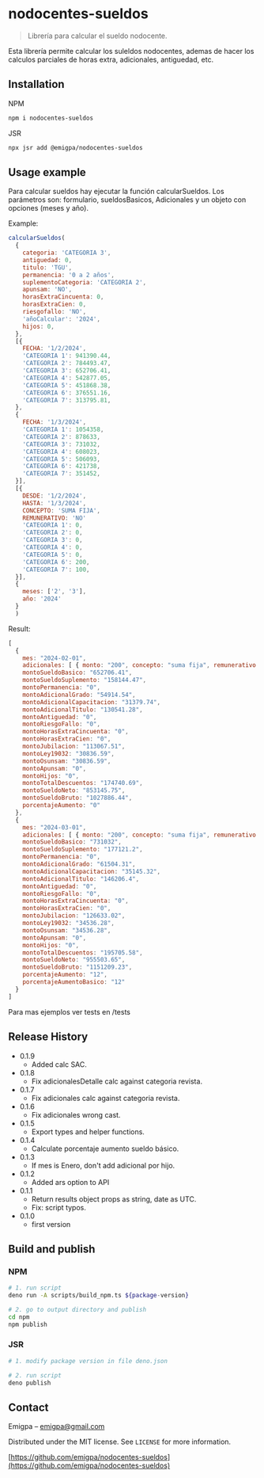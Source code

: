# nodocentes-sueldos
> Librería para calcular el sueldo nodocente.

Esta librería permite calcular los suleldos nodocentes, ademas de hacer los calculos parciales de horas extra, adicionales, antiguedad, etc.

## Installation

NPM

```sh
npm i nodocentes-sueldos
```

JSR

```sh
npx jsr add @emigpa/nodocentes-sueldos
```

## Usage example

Para calcular sueldos hay ejecutar la función calcularSueldos.
Los parámetros son: formulario, sueldosBasicos, Adicionales y un objeto con opciones (meses y año).

Example:

```js
calcularSueldos(
  {
    categoria: 'CATEGORIA 3',
    antiguedad: 0,
    titulo: 'TGU',
    permanencia: '0 a 2 años',
    suplementoCategoria: 'CATEGORIA 2',
    apunsam: 'NO',
    horasExtraCincuenta: 0,
    horasExtraCien: 0,
    riesgofallo: 'NO',
    'añoCalcular': '2024',
    hijos: 0,
  },
  [{
    FECHA: '1/2/2024',
    'CATEGORIA 1': 941390.44,
    'CATEGORIA 2': 784493.47,
    'CATEGORIA 3': 652706.41,
    'CATEGORIA 4': 542877.05,
    'CATEGORIA 5': 451868.38,
    'CATEGORIA 6': 376551.16,
    'CATEGORIA 7': 313795.81,
  },
  {
    FECHA: '1/3/2024',
    'CATEGORIA 1': 1054358,
    'CATEGORIA 2': 878633,
    'CATEGORIA 3': 731032,
    'CATEGORIA 4': 608023,
    'CATEGORIA 5': 506093,
    'CATEGORIA 6': 421738,
    'CATEGORIA 7': 351452,
  }],
  [{
    DESDE: '1/2/2024',
    HASTA: '1/3/2024',
    CONCEPTO: 'SUMA FIJA',
    REMUNERATIVO: 'NO'
    'CATEGORIA 1': 0,
    'CATEGORIA 2': 0,
    'CATEGORIA 3': 0,
    'CATEGORIA 4': 0,
    'CATEGORIA 5': 0,
    'CATEGORIA 6': 200,
    'CATEGORIA 7': 100,
  }],
  {
    meses: ['2', '3'],
    año: '2024'
  }
  )
```
Result:
```js
[
  {
    mes: "2024-02-01",
    adicionales: [ { monto: "200", concepto: "suma fija", remunerativo: "SI" } ],
    montoSueldoBasico: "652706.41",
    montoSueldoSuplemento: "158144.47",
    montoPermanencia: "0",
    montoAdicionalGrado: "54914.54",
    montoAdicionalCapacitacion: "31379.74",
    montoAdicionalTitulo: "130541.28",
    montoAntiguedad: "0",
    montoRiesgoFallo: "0",
    montoHorasExtraCincuenta: "0",
    montoHorasExtraCien: "0",
    montoJubilacion: "113067.51",
    montoLey19032: "30836.59",
    montoOsunsam: "30836.59",
    montoApunsam: "0",
    montoHijos: "0",
    montoTotalDescuentos: "174740.69",
    montoSueldoNeto: "853145.75",
    montoSueldoBruto: "1027886.44",
    porcentajeAumento: "0"
  },
  {
    mes: "2024-03-01",
    adicionales: [ { monto: "200", concepto: "suma fija", remunerativo: "SI" } ],
    montoSueldoBasico: "731032",
    montoSueldoSuplemento: "177121.2",
    montoPermanencia: "0",
    montoAdicionalGrado: "61504.31",
    montoAdicionalCapacitacion: "35145.32",
    montoAdicionalTitulo: "146206.4",
    montoAntiguedad: "0",
    montoRiesgoFallo: "0",
    montoHorasExtraCincuenta: "0",
    montoHorasExtraCien: "0",
    montoJubilacion: "126633.02",
    montoLey19032: "34536.28",
    montoOsunsam: "34536.28",
    montoApunsam: "0",
    montoHijos: "0",
    montoTotalDescuentos: "195705.58",
    montoSueldoNeto: "955503.65",
    montoSueldoBruto: "1151209.23",
    porcentajeAumento: "12",
    porcentajeAumentoBasico: "12"
  }
]

```

Para mas ejemplos ver tests en /tests

## Release History
* 0.1.9
  * Added calc SAC.
* 0.1.8
  * Fix adicionalesDetalle calc against categoria revista.
* 0.1.7
  * Fix adicionales calc against categoria revista.
* 0.1.6
  * Fix adicionales wrong cast.
* 0.1.5
  * Export types and helper functions.
* 0.1.4
  * Calculate porcentaje aumento sueldo básico.
* 0.1.3
  * If mes is Enero, don't add adicional por hijo.
* 0.1.2
  * Added ars option to API
* 0.1.1
  * Return results object props as string, date as UTC.
  * Fix: script typos.
* 0.1.0
  * first version

## Build and publish

### NPM
```bash
# 1. run script
deno run -A scripts/build_npm.ts ${package-version}

# 2. go to output directory and publish
cd npm
npm publish
```

### JSR
```bash
# 1. modify package version in file deno.json

# 2. run script
deno publish
```
## Contact

Emigpa – emigpa@gmail.com

Distributed under the MIT license. See ``LICENSE`` for more information.

[https://github.com/emigpa/nodocentes-sueldos](https://github.com/emigpa/nodocentes-sueldos)

